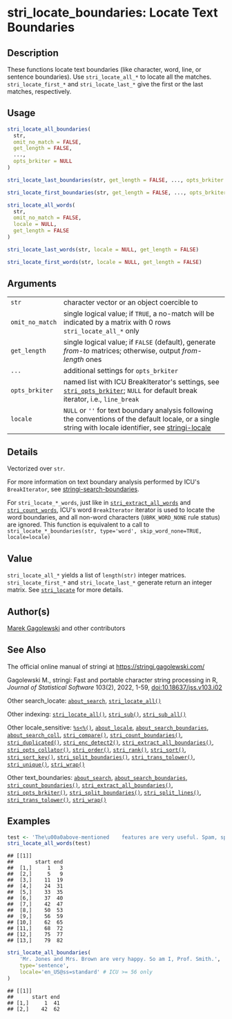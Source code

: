 # stri_locate_boundaries: Locate Text Boundaries

## Description

These functions locate text boundaries (like character, word, line, or sentence boundaries). Use `stri_locate_all_*` to locate all the matches. `stri_locate_first_*` and `stri_locate_last_*` give the first or the last matches, respectively.

## Usage

``` r
stri_locate_all_boundaries(
  str,
  omit_no_match = FALSE,
  get_length = FALSE,
  ...,
  opts_brkiter = NULL
)

stri_locate_last_boundaries(str, get_length = FALSE, ..., opts_brkiter = NULL)

stri_locate_first_boundaries(str, get_length = FALSE, ..., opts_brkiter = NULL)

stri_locate_all_words(
  str,
  omit_no_match = FALSE,
  locale = NULL,
  get_length = FALSE
)

stri_locate_last_words(str, locale = NULL, get_length = FALSE)

stri_locate_first_words(str, locale = NULL, get_length = FALSE)
```

## Arguments

|  |  |
|----|----|
| `str` | character vector or an object coercible to |
| `omit_no_match` | single logical value; if `TRUE`, a no-match will be indicated by a matrix with 0 rows `stri_locate_all_*` only |
| `get_length` | single logical value; if `FALSE` (default), generate *from-to* matrices; otherwise, output *from-length* ones |
| `...` | additional settings for `opts_brkiter` |
| `opts_brkiter` | named list with <span class="pkg">ICU</span> BreakIterator\'s settings, see [`stri_opts_brkiter`](stri_opts_brkiter.md); `NULL` for default break iterator, i.e., `line_break` |
| `locale` | `NULL` or `''` for text boundary analysis following the conventions of the default locale, or a single string with locale identifier, see [stringi-locale](about_locale.md) |

## Details

Vectorized over `str`.

For more information on text boundary analysis performed by <span class="pkg">ICU</span>\'s `BreakIterator`, see [stringi-search-boundaries](about_search_boundaries.md).

For `stri_locate_*_words`, just like in [`stri_extract_all_words`](stri_extract_boundaries.md) and [`stri_count_words`](stri_count_boundaries.md), <span class="pkg">ICU</span>\'s word `BreakIterator` iterator is used to locate the word boundaries, and all non-word characters (`UBRK_WORD_NONE` rule status) are ignored. This function is equivalent to a call to `stri_locate_*_boundaries(str, type='word', skip_word_none=TRUE, locale=locale)`

## Value

`stri_locate_all_*` yields a list of `length(str)` integer matrices. `stri_locate_first_*` and `stri_locate_last_*` generate return an integer matrix. See [`stri_locate`](stri_locate.md) for more details.

## Author(s)

[Marek Gagolewski](https://www.gagolewski.com/) and other contributors

## See Also

The official online manual of <span class="pkg">stringi</span> at <https://stringi.gagolewski.com/>

Gagolewski M., <span class="pkg">stringi</span>: Fast and portable character string processing in R, *Journal of Statistical Software* 103(2), 2022, 1-59, [doi:10.18637/jss.v103.i02](https://doi.org/10.18637/jss.v103.i02)

Other search_locate: [`about_search`](about_search.md), [`stri_locate_all()`](stri_locate.md)

Other indexing: [`stri_locate_all()`](stri_locate.md), [`stri_sub()`](stri_sub.md), [`stri_sub_all()`](stri_sub_all.md)

Other locale_sensitive: [`%s<%()`](+25s+3C+25.md), [`about_locale`](about_locale.md), [`about_search_boundaries`](about_search_boundaries.md), [`about_search_coll`](about_search_coll.md), [`stri_compare()`](stri_compare.md), [`stri_count_boundaries()`](stri_count_boundaries.md), [`stri_duplicated()`](stri_duplicated.md), [`stri_enc_detect2()`](stri_enc_detect2.md), [`stri_extract_all_boundaries()`](stri_extract_boundaries.md), [`stri_opts_collator()`](stri_opts_collator.md), [`stri_order()`](stri_order.md), [`stri_rank()`](stri_rank.md), [`stri_sort()`](stri_sort.md), [`stri_sort_key()`](stri_sort_key.md), [`stri_split_boundaries()`](stri_split_boundaries.md), [`stri_trans_tolower()`](stri_trans_casemap.md), [`stri_unique()`](stri_unique.md), [`stri_wrap()`](stri_wrap.md)

Other text_boundaries: [`about_search`](about_search.md), [`about_search_boundaries`](about_search_boundaries.md), [`stri_count_boundaries()`](stri_count_boundaries.md), [`stri_extract_all_boundaries()`](stri_extract_boundaries.md), [`stri_opts_brkiter()`](stri_opts_brkiter.md), [`stri_split_boundaries()`](stri_split_boundaries.md), [`stri_split_lines()`](stri_split_lines.md), [`stri_trans_tolower()`](stri_trans_casemap.md), [`stri_wrap()`](stri_wrap.md)

## Examples




``` r
test <- 'The\u00a0above-mentioned    features are very useful. Spam, spam, eggs, bacon, and spam.'
stri_locate_all_words(test)
```

```
## [[1]]
##       start end
##  [1,]     1   3
##  [2,]     5   9
##  [3,]    11  19
##  [4,]    24  31
##  [5,]    33  35
##  [6,]    37  40
##  [7,]    42  47
##  [8,]    50  53
##  [9,]    56  59
## [10,]    62  65
## [11,]    68  72
## [12,]    75  77
## [13,]    79  82
```

``` r
stri_locate_all_boundaries(
    'Mr. Jones and Mrs. Brown are very happy. So am I, Prof. Smith.',
    type='sentence',
    locale='en_US@ss=standard' # ICU >= 56 only
)
```

```
## [[1]]
##      start end
## [1,]     1  41
## [2,]    42  62
```
